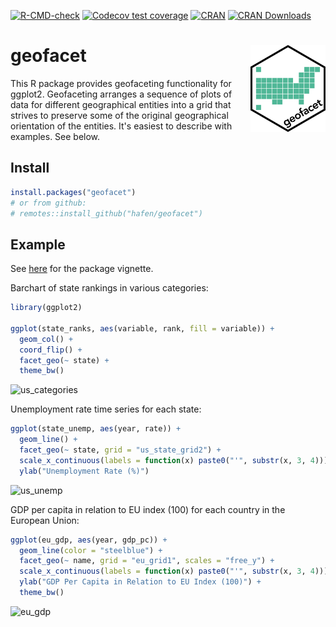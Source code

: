 [![R-CMD-check](https://github.com/hafen/geofacet/actions/workflows/R-CMD-check.yaml/badge.svg)](https://github.com/hafen/geofacet/actions/workflows/R-CMD-check.yaml)
[![Codecov test coverage](https://codecov.io/gh/hafen/geofacet/branch/master/graph/badge.svg)](https://app.codecov.io/gh/hafen/geofacet?branch=master)
[![CRAN](http://www.r-pkg.org/badges/version/geofacet)](https://CRAN.R-project.org/package=geofacet)
[![CRAN Downloads](http://cranlogs.r-pkg.org/badges/geofacet)](https://CRAN.R-project.org/package=geofacet)

# geofacet <img src="man/figures/logo.png" align="right" alt="" width="120" />

This R package provides geofaceting functionality for ggplot2. Geofaceting arranges a sequence of plots of data for different geographical entities into a grid that strives to preserve some of the original geographical orientation of the entities. It's easiest to describe with examples. See below.

## Install

```r
install.packages("geofacet")
# or from github:
# remotes::install_github("hafen/geofacet")
```

## Example

See [here](https://hafen.github.io/geofacet/) for the package vignette.

Barchart of state rankings in various categories:

```r
library(ggplot2)

ggplot(state_ranks, aes(variable, rank, fill = variable)) +
  geom_col() +
  coord_flip() +
  facet_geo(~ state) +
  theme_bw()
```

![us_categories](https://cloud.githubusercontent.com/assets/1275592/26282369/611ab89e-3dc5-11e7-86eb-65685cc2948b.png)

Unemployment rate time series for each state:

```r
ggplot(state_unemp, aes(year, rate)) +
  geom_line() +
  facet_geo(~ state, grid = "us_state_grid2") +
  scale_x_continuous(labels = function(x) paste0("'", substr(x, 3, 4))) +
  ylab("Unemployment Rate (%)")
```

![us_unemp](https://cloud.githubusercontent.com/assets/1275592/26282368/6118d06a-3dc5-11e7-96b4-6a511800b6d3.png)

GDP per capita in relation to EU index (100) for each country in the European Union:

```r
ggplot(eu_gdp, aes(year, gdp_pc)) +
  geom_line(color = "steelblue") +
  facet_geo(~ name, grid = "eu_grid1", scales = "free_y") +
  scale_x_continuous(labels = function(x) paste0("'", substr(x, 3, 4))) +
  ylab("GDP Per Capita in Relation to EU Index (100)") +
  theme_bw()
```

![eu_gdp](https://cloud.githubusercontent.com/assets/1275592/26342901/ba4e83a2-3f4e-11e7-9a1f-9cec09e31682.png)
